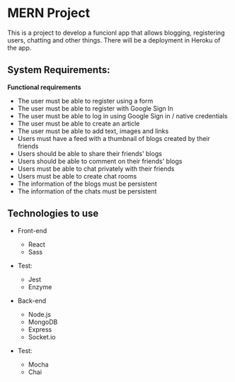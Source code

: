 # MERN Project
This is a project to develop a funcionl app that allows blogging, registering users, chatting and other things. There will be a deployment in Heroku of the app.

## System Requirements:

**Functional requirements**

- The user must be able to register using a form
- The user must be able to register with Google Sign In
- The user must be able to log in using Google Sign in / native credentials
- The user must be able to create an article
- The user must be able to add text, images and links
- Users must have a feed with a thumbnail of blogs created by their friends
- Users should be able to share their friends' blogs
- Users should be able to comment on their friends' blogs
- Users must be able to chat privately with their friends
- Users must be able to create chat rooms
- The information of the blogs must be persistent
- The information of the chats must be persistent

## Technologies to use

- Front-end
  - React
  - Sass

- Test:
  - Jest
  - Enzyme

- Back-end
  - Node.js
  - MongoDB
  - Express
  - Socket.io

- Test:
  - Mocha
  - Chai
